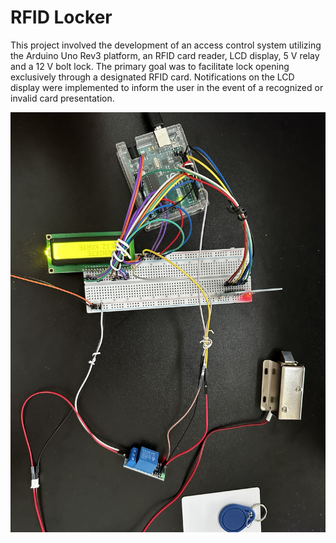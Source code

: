 # RFID Locker
 
This project involved the development of an access control system utilizing the Arduino Uno Rev3 platform, an RFID card reader, LCD display, 5 V relay and a 12 V bolt lock. The primary goal was to facilitate lock opening exclusively through a designated RFID card. Notifications on the LCD display were implemented to inform the user in the event of a recognized or invalid card presentation.

![alt text](https://github.com/Resmakor/RFID-Locker/blob/main/pictures/final_circuit_1.jpeg?raw=true)
